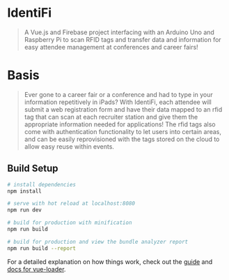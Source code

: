 # IdentiFi

> A Vue.js and Firebase project interfacing with an Arduino Uno and Raspberry Pi to scan RFID tags and transfer data and information for easy attendee management at conferences and career fairs!

# Basis

> Ever gone to a career fair or a conference and had to type in your information repetitively in iPads? With IdentiFi, each attendee will submit a web registration form and have their data mapped to an rfid tag that can scan at each recruiter station and give them the appropriate information needed for applications! The rfid tags also come with authentication functionality to let users into certain areas, and can be easily reprovisioned with the tags stored on the cloud to allow easy reuse within events.

## Build Setup

``` bash
# install dependencies
npm install

# serve with hot reload at localhost:8080
npm run dev

# build for production with minification
npm run build

# build for production and view the bundle analyzer report
npm run build --report
```

For a detailed explanation on how things work, check out the [guide](http://vuejs-templates.github.io/webpack/) and [docs for vue-loader](http://vuejs.github.io/vue-loader).
